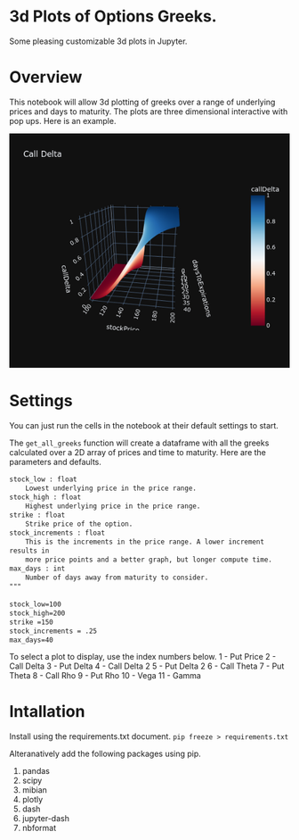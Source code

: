 # 3d Plots of Options Greeks.
Some pleasing customizable 3d plots in Jupyter.

# Overview
This notebook will allow 3d plotting of greeks over a range of underlying prices and days to maturity.
The plots are three dimensional interactive with pop ups. Here is an example. 

!["Delta Chart"](delta.png "Delta Chart")


# Settings
You can just run the cells in the notebook at their default settings to start. 

The `get_all_greeks` function will create a dataframe with all the greeks calculated over a 
2D array of prices and time to maturity. Here are the parameters and defaults. 

    stock_low : float 
        Lowest underlying price in the price range.
    stock_high : float 
        Highest underlying price in the price range.
    strike : float
        Strike price of the option.
    stock_increments : float
        This is the increments in the price range. A lower increment results in 
        more price points and a better graph, but longer compute time. 
    max_days : int
        Number of days away from maturity to consider. 
    """

    stock_low=100
    stock_high=200 
    strike =150
    stock_increments = .25 
    max_days=40


To select a plot to display, use the index numbers below. 
1 - Put Price
2 - Call Delta
3 - Put Delta
4 - Call Delta 2
5 - Put Delta 2
6 - Call Theta
7 - Put Theta
8 - Call Rho
9 - Put Rho
10 - Vega
11 - Gamma

# Intallation
Install using the requirements.txt document. 
```pip freeze > requirements.txt```

Alteranatively add the following packages using pip.
1. pandas
2. scipy
3. mibian
4. plotly
5. dash
6. jupyter-dash
7. nbformat